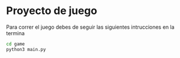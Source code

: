 # Proyecto de juego

Para correr el juego debes de seguir las siguientes intrucciones en la termina

```sh
cd game
python3 main.py
```
